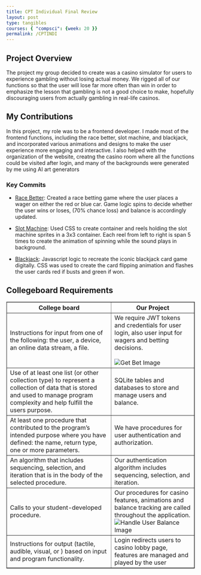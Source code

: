 ```yaml
---
title: CPT Individual Final Review
layout: post 
type: tangibles
courses: { "compsci": {week: 20 }}
permalink: /CPTINDI
---
```


## Project Overview
The project my group decided to create was a casino simulator for users to experience gambling without losing actual money. We rigged all of our functions so that the user will lose far more often than win in order to emphasize the lesson that gambling is not a good choice to make, hopefully discouraging users from actually gambling in real-life casinos.

## My Contributions
In this project, my role was to be a frontend developer. I made most of the frontend functions, including the race better, slot machine, and blackjack, and incorporated various animations and designs to make the user experience more engaging and interactive. I also helped with the organization of the website, creatng the casino room where all the functions could be visited after login, and many of the backgrounds were generated by me using AI art generators

### Key Commits
- [Race Better](https://jaydenchen17.github.io/casinosim/racebet): Created a race betting game where the user places a wager on either the red or blue car. Game logic spins to decide whether the user wins or loses, (70% chance loss) and balance is accordingly updated.

- [Slot Machine](https://jaydenchen17.github.io/casinosim/slots): Used CSS to create container and reels holding the slot machine sprites in a 3x3 container. Each reel from left to right is span 5 times to create the animation of spinning while the sound plays in background.

- [Blackjack](https://jaydenchen17.github.io/casinosim/blackjack): Javascript logic to recreate the iconic blackjack card game digitally. CSS was used to create the card flipping animation and flashes the user cards red if busts and green if won.

## Collegeboard Requirements
<html>
  <body>
    <table border="1">
      <tr>
        <th>College board</th>
        <th>Our Project</th>
      </tr>
      <tr>
        <td>Instructions for input from one of the following: the user, a device, an online data stream, a file.</td>
        <td>We require JWT tokens and credentials for user login, also user input for wagers and betting decisions.<br><br>
        <img src="{{site.baseurl}}/images/getbet.png" alt="Get Bet Image"><br>
        </td>
      </tr>
      <tr>
        <td>Use of at least one list (or other collection type) to represent a collection of data that is stored and used to manage program complexity and help fulfill the users purpose.</td>
        <td>SQLite tables and databases to store and manage users and balance.</td>
      </tr>
      <tr>
        <td>At least one procedure that contributed to the program’s intended purpose where you have defined: the name, return type, one or more parameters.</td>
        <td>We have procedures for user authentication and authorization.</td>
      </tr>
      <tr>
        <td>An algorithm that includes sequencing, selection, and iteration that is in the body of the selected procedure.</td>
        <td>Our authentication algorithm includes sequencing, selection, and iteration.</td>
      </tr>
      <tr>
        <td>Calls to your student-developed procedure.</td>
        <td>Our procedures for casino features, animations and balance tracking are called throughout the application.
        <br>
        <img src="{{site.baseurl}}/images/handleuserbalance.png" alt="Handle User Balance Image">
        </td>
      </tr>
      <tr>
        <td>Instructions for output (tactile, audible, visual, or ) based on input and program functionality.</td>
        <td>Login redirects users to casino lobby page, features are managed and played by the user</td>
      </tr>
    </table>
  </body>
</html>